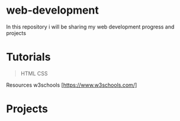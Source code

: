 # web-development

In this repository i will be sharing my web development progress and projects

# Tutorials
> HTML
> CSS

Resources
w3schools [https://www.w3schools.com/]


# Projects
